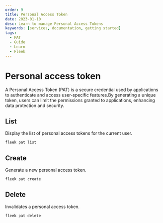 ```yaml
---
order: 9
title: Personal Access Token
date: 2023-01-10
desc: Learn to manage Personal Access Tokens
keywords: [services, documentation, getting started]
tags:
  - PAT
  - Guide
  - Learn
  - Fleek
---
```


# Personal access token

A Personal Access Token (PAT) is a secure credential used by applications to authenticate and access user-specific features.By generating a unique token, users can limit the permissions granted to applications, enhancing data protection and security.

## List

Display the list of personal access tokens for the current user.

```sh
fleek pat list
```

## Create

Generate a new personal access token.

```sh
fleek pat create
```

## Delete

Invalidates a personal access token.

```sh
fleek pat delete
```
